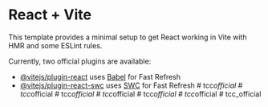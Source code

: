 # React + Vite

This template provides a minimal setup to get React working in Vite with HMR and some ESLint rules.

Currently, two official plugins are available:

- [@vitejs/plugin-react](https://github.com/vitejs/vite-plugin-react/blob/main/packages/plugin-react/README.md) uses [Babel](https://babeljs.io/) for Fast Refresh
- [@vitejs/plugin-react-swc](https://github.com/vitejs/vite-plugin-react-swc) uses [SWC](https://swc.rs/) for Fast Refresh
#   t c c _ o f f i c i a l  
 #   t c c _ o f f i c i a l  
 #   t c c _ o f f i c i a l  
 #   t c c _ o f f i c i a l  
 #   t c c _ o f f i c i a l  
 #   t c c _ o f f i c i a l  
 #   t c c _ o f f i c i a l  
 
